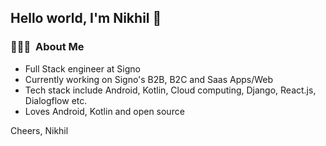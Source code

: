 ## Hello world, I'm Nikhil 👋


<h3> 👨🏻‍💻 &nbsp;About Me </h3>

- Full Stack engineer at Signo
- Currently working on Signo's B2B, B2C and Saas Apps/Web
- Tech stack include Android, Kotlin, Cloud computing, Django, React.js, Dialogflow etc.
- Loves Android, Kotlin and open source

Cheers,
Nikhil
